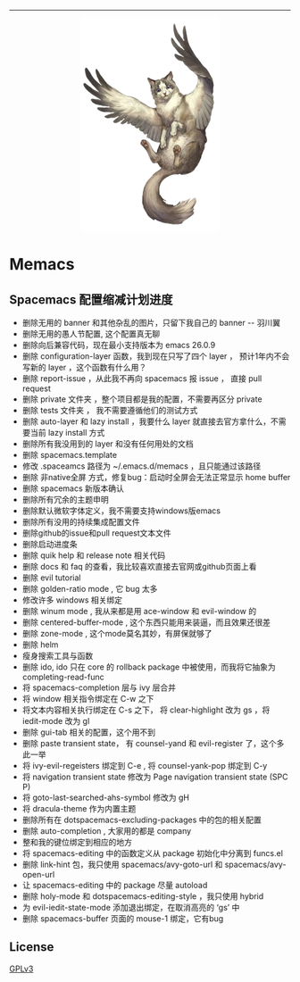 <hr/>

<p align="center">
<a href="./core/banners/img/banner.png"><img src="./core/banners/img/banner.png" alt="wing cat"></a>
</p>

# Memacs

## Spacemacs 配置缩减计划进度
- 删除无用的 banner 和其他杂乱的图片，只留下我自己的 banner -- 羽川翼
- 删除无用的愚人节配置, 这个配置真无聊
- 删除向后兼容代码，现在最小支持版本为 emacs 26.0.9
- 删除 configuration-layer 函数，我到现在只写了四个 layer ， 预计1年内不会写新的 layer ，这个函数有什么用？
- 删除 report-issue ，从此我不再向 spacemacs 报 issue ， 直接 pull request
- 删除 private 文件夹 ，整个项目都是我的配置，不需要再区分 private
- 删除 tests 文件夹 ， 我不需要遵循他们的测试方式
- 删除 auto-layer 和 lazy install ，我要什么 layer 就直接去官方拿什么，不需要当前 lazy install 方式
- 删除所有我没用到的 layer 和没有任何用处的文档
- 删除 spacemacs.template 
- 修改 .spaceamcs 路径为 ~/.emacs.d/memacs ，且只能通过该路径
- 删除 非native全屏 方式，修复bug：启动时全屏会无法正常显示 home buffer 
- 删除 spacemacs 新版本确认
- 删除所有冗余的主题申明
- 删除默认微软字体定义，我不需要支持windows版emacs
- 删除所有没用的持续集成配置文件
- 删除github的issue和pull request文本文件
- 删除启动进度条
- 删除 quik help 和 release note 相关代码
- 删除 docs 和 faq 的查看，我比较喜欢直接去官网或github页面上看
- 删除 evil tutorial 
- 删除 golden-ratio mode , 它 bug 太多
- 修改许多 windows 相关绑定
- 删除 winum mode , 我从来都是用 ace-window 和 evil-window 的
- 删除 centered-buffer-mode , 这个东西只能用来装逼，而且效果还很差
- 删除 zone-mode , 这个mode莫名其妙，有屏保就够了
- 删除 helm 
- 瘦身搜索工具与函数
- 删除 ido, ido 只在 core 的 rollback package 中被使用，而我将它抽象为 completing-read-func 
- 将 spacemacs-completion 层与 ivy 层合并
- 将 window 相关指令绑定在 C-w 之下
- 将文本内容相关执行绑定在 C-s 之下， 将 clear-highlight 改为 gs ，将 iedit-mode 改为 gI
- 删除 gui-tab 相关的配置，这个用不到
- 删除 paste transient state， 有 counsel-yand 和 evil-register 了，这个多此一举
- 将 ivy-evil-regeisters 绑定到 C-e , 将 counsel-yank-pop 绑定到 C-y
- 将 navigation transient state 修改为 Page navigation transient state (SPC P)
- 将 goto-last-searched-ahs-symbol 修改为 gH
- 将 dracula-theme 作为内置主题
- 删除所有在 dotspacemacs-excluding-packages 中的包的相关配置
- 删除 auto-completion , 大家用的都是 company
- 整和我的键位绑定到相应的地方
- 将 spacemacs-editing 中的函数定义从 package 初始化中分离到 funcs.el
- 删除 link-hint 包，我只使用 spacemacs/avy-goto-url 和 spacemacs/avy-open-url
- 让 spacemacs-editing 中的 package 尽量 autoload
- 删除 holy-mode 和 dotspacemacs-editing-style ，我只使用 hybrid 
- 为 evil-iedit-state-mode 添加退出绑定，在取消高亮的 ‘gs’ 中
- 删除 spacemacs-buffer 页面的 mouse-1 绑定，它有bug

## License

[GPLv3](./LICENSE)
